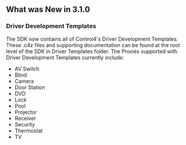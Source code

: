 ## What was New in 3.1.0

### Driver Development Templates

The SDK now contains all of Control4's Driver Development Templates. These .c4z files and supporting documentation can be found at the root level of the SDK in Driver Templates folder. The Proxies supported with Driver Development Templates currently include:

- AV Switch
- Blind
- Camera
- Door Station
- DVD
- Lock
- Pool
- Projector
- Receiver
- Security
- Thermostat
- TV




